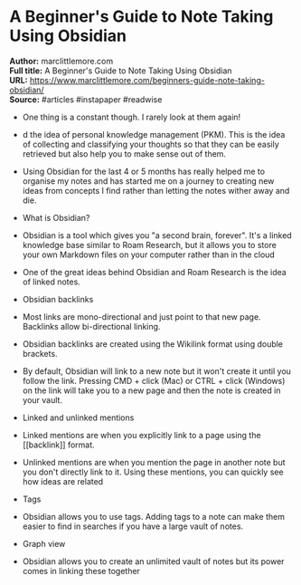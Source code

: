 # A Beginner's Guide to Note Taking Using Obsidian

**Author:** marclittlemore.com  
**Full title:** A Beginner's Guide to Note Taking Using Obsidian  
**URL:** https://www.marclittlemore.com/beginners-guide-note-taking-obsidian/  
**Source:** #articles #instapaper #readwise

- One thing is a constant though.
  I rarely look at them again! 
   
- d the idea of personal knowledge management (PKM). This is the idea of collecting and classifying your thoughts so that they can be easily retrieved but also help you to make sense out of them. 
   
- Using Obsidian for the last 4 or 5 months has really helped me to organise my notes and has started me on a journey to creating new ideas from concepts I find rather than letting the notes wither away and die. 
   
- What is Obsidian? 
   
- Obsidian is a tool which gives you "a second brain, forever". It's a linked knowledge base similar to Roam Research, but it allows you to store your own Markdown files on your computer rather than in the cloud 
   
- One of the great ideas behind Obsidian and Roam Research is the idea of linked notes. 
   
- Obsidian backlinks 
   
- Most links are mono-directional and just point to that new page. Backlinks allow bi-directional linking. 
   
- Obsidian backlinks are created using the Wikilink format using double brackets. 
   
- By default, Obsidian will link to a new note but it won't create it until you follow the link. Pressing CMD + click (Mac) or CTRL + click (Windows) on the link will take you to a new page and then the note is created in your vault. 
   
- Linked and unlinked mentions 
   
- Linked mentions are when you explicitly link to a page using the [[backlink]] format. 
   
- Unlinked mentions are when you mention the page in another note but you don't directly link to it. Using these mentions, you can quickly see how ideas are related 
   
- Tags 
   
- Obsidian allows you to use tags. Adding tags to a note can make them easier to find in searches if you have a large vault of notes. 
   
- Graph view 
   
- Obsidian allows you to create an unlimited vault of notes but its power comes in linking these together 
   
